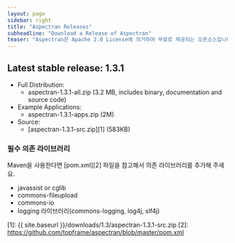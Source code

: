 ```yaml
---
layout: page
sidebar: right
title: "Aspectran Releases"
subheadline: "Download a Release of Aspectran"
teaser: "Aspectran은 Apache 2.0 License에 의거하여 무료로 제공되는 오픈소스입니다."
---
```


## Latest stable release: 1.3.1
* Full Distribution:
  - aspectran-1.3.1-all.zip (3.2 MB, includes binary, documentation and source code)
* Example Applications:
  - aspectran-1.3.1-apps.zip (2M)
* Source:
  - [aspectran-1.3.1-src.zip][1] (583KB)

### 필수 의존 라이브러리
Maven을 사용한다면 [pom.xml][2] 파일을 참고해서 의존 라이브러리를 추가해 주세요.

* javassist or cglib
* commons-fileupload
* commons-io
* logging 라이브러리(commons-logging, log4j, slf4j)


[1]: {{ site.baseurl }}/downloads/1.3/aspectran-1.3.1-src.zip
[2]: https://github.com/topframe/aspectran/blob/master/pom.xml
